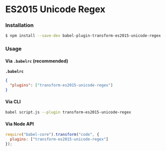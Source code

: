 # ES2015 Unicode Regex

### Installation

```sh
$ npm install --save-dev babel-plugin-transform-es2015-unicode-regex
```

### Usage

#### Via `.babelrc` (recommended)

**`.babelrc`**

```json
{
  "plugins": ["transform-es2015-unicode-regex"]
}
```

#### Via CLI

```sh
babel script.js --plugin transform-es2015-unicode-regex
```

#### Via Node API

```js
require("babel-core").transform("code", {
  plugins: ["transform-es2015-unicode-regex"]
});
```

